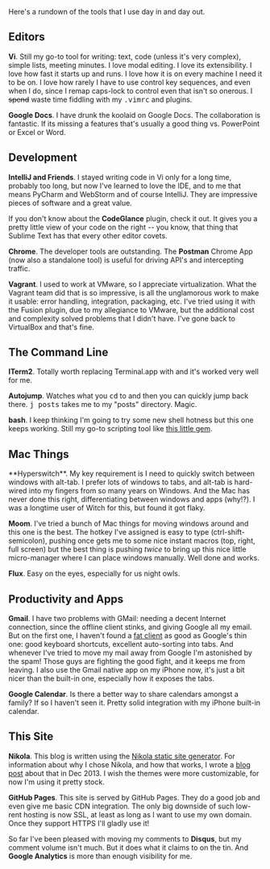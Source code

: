 <!--
.. title: The Tools I Use
.. slug: tools
.. date: 2015/04/28 1:00
-->

Here's a rundown of the tools that I use day in and day out.

<h2>Editors</h2>

**Vi**. Still my go-to tool for writing: text, code (unless it's
very complex), simple lists, meeting minutes. I love modal editing.
I love its extensibility. I love how fast it starts up and runs.
I love how it is on every machine I need it to be on. I love how
rarely I have to use control key sequences, and even when I do,
since I remap caps-lock to control even that isn't so onerous.  I
<strike>spend</strike> waste time fiddling with my
<tt>.vimrc</tt> and plugins.

**Google Docs**. I have drunk the koolaid on Google Docs. The
collaboration is fantastic. If its missing a features that's usually
a good thing vs. PowerPoint or Excel or Word.


<h2>Development</h2>

**IntelliJ and Friends**. I stayed writing code in Vi only for a
long time, probably too long, but now I've learned to love the IDE,
and to me that means PyCharm and WebStorm and of course IntelliJ.
They are impressive pieces of software and a great value.

If you don't know about the **CodeGlance** plugin, check it out.
It gives you a pretty little view of your code on the right -- you
know, that thing that Sublime Text has that every other editor
covets.

**Chrome**. The developer tools are outstanding. The **Postman** Chrome App 
(now also a standalone tool) is useful for driving API's and intercepting
traffic.

**Vagrant**. I used to work at VMware, so I appreciate virtualization.
What the Vagrant team did that is so impressive, is all the unglamorous
work to make it usable: error handling, integration, packaging,
etc. I've tried using it with the Fusion plugin, due to my allegiance
to VMware, but the additional cost and complexity solved problems
that I didn't have. I've gone back to VirtualBox and that's fine.


<h2>The Command Line</h2>

**ITerm2**. Totally worth replacing Terminal.app with and it's worked
very well for me. 

**Autojump**. Watches what you <tt>cd</tt> to and then you can quickly
jump back there. <tt>j posts</tt> takes me to my "posts" directory. 
Magic.

**bash**. I keep thinking I'm going to try some new shell hotness but
this one keeps working. Still my go-to scripting tool like
[this little gem][diary].

  [diary]: https://github.com/sefk/sef-dotfiles/blob/master/bash_startup/diary.sh



<h2>Mac Things</h2>
**Hyperswitch**. My key requirement is I need to quickly switch
between windows with alt-tab. I prefer lots of windows to tabs, and 
alt-tab is hard-wired into my fingers from so many years on Windows.
And the Mac has never done this right, differentiating between 
windows and apps (why!?). I was a longtime user of Witch for this, 
but found it got flaky.

**Moom**. I've tried a bunch of Mac things for moving windows around
and this one is the best. The hotkey I've assigned is easy to type
(ctrl-shift-semicolon), pushing once gets me to some nice instant 
macros (top, right, full screen) but the best thing is pushing 
*twice* to bring up this nice little micro-manager where I can place
windows manually. Well done and works.

**Flux**. Easy on the eyes, especially for us night owls.

<h2>Productivity and Apps</h2>

**Gmail**. I have two problems with GMail: needing a decent Internet
connection, since the offline client stinks, and giving Google all my 
email. But on the first one, I haven't found a [fat client][airmail]
as good as Google's thin one: good keyboard shortcuts, excellent
auto-sorting into tabs. And whenever I've tried to move my mail
away from Google I'm astonished by the spam! Those guys are fighting
the good fight, and it keeps me from leaving. I also use the Gmail
native app on my iPhone now, it's just a bit nicer than the built-in
one, especially how it exposes the tabs.

**Google Calendar**. Is there a better way to share calendars amongst
a family? If so I haven't seen it. Pretty solid integration with
my iPhone built-in calendar.


<h2>This Site</h2>

**Nikola**. This blog is written using the [Nikola static site generator][nikola].
For information about why I chose Nikola, and how that works, I
wrote a [blog post][static] about that in Dec 2013. I wish the
themes were more customizable, for now I'm using it pretty stock.

**GitHub Pages**. This site is served by GitHub Pages. They do a
good job and even give me basic CDN integration. The only big
downside of such low-rent hosting is now SSL, at least as long as
I want to use my own domain.  Once they support HTTPS I'll gladly
use it!

So far I've been pleased with moving my comments to **Disqus**, but
my comment volume isn't much. But it does what it claims to on the
tin. And **Google Analytics** is more than enough visibility for me.




  [nikola]: http://getnikola.com/
  [static]: http://sef.kloninger.com/posts/switching-to-static.html
  [airmail]: http://sef.kloninger.com/posts/201312airmail.html
